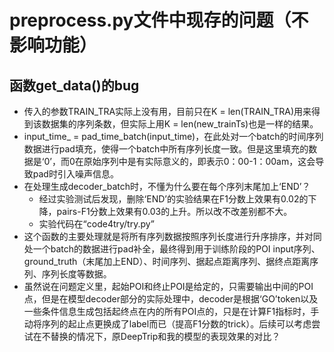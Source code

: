 # preprocess.py文件中现存的问题（不影响功能）

## 函数get_data()的bug
- 传入的参数TRAIN_TRA实际上没有用，目前只在K = len(TRAIN_TRA)用来得到该数据集的序列条数，但实际上用K = len(new_trainTs)也是一样的结果。
- input_time_ = pad_time_batch(input_time)，在此处对一个batch的时间序列数据进行pad填充，使得一个batch中所有序列长度一致。但是这里填充的数据是‘0’，而0在原始序列中是有实际意义的，即表示0：00-1：00am，这会导致pad时引入噪声信息。
- 在处理生成decoder_batch时，不懂为什么要在每个序列末尾加上‘END’？
    - 经过实验测试后发现，删除‘END’的实验结果在F1分数上效果有0.02的下降，pairs-F1分数上效果有0.03的上升。所以改不改差别都不大。
    - 实验代码在“code4try/try.py”
- 这个函数的主要处理就是将所有序列数据按照序列长度进行升序排序，并对同处一个batch的数据进行pad补全，最终得到用于训练阶段的POI input序列、ground_truth（末尾加上END）、时间序列、据起点距离序列、据终点距离序列、序列长度等数据。
- 虽然说在问题定义里，起始POI和终止POI是给定的，只需要输出中间的POI点，但是在模型decoder部分的实际处理中，decoder是根据‘GO’token以及一些条件信息生成包括起终点在内的所有POI点的，只是在计算F1指标时，手动将序列的起止点更换成了label而已（提高F1分数的trick）。后续可以考虑尝试在不替换的情况下，原DeepTrip和我的模型的表现效果的对比？